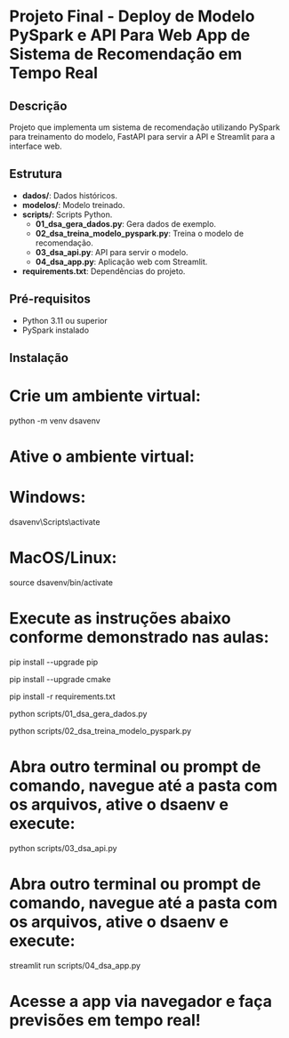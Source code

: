 # Projeto Final - Deploy de Modelo PySpark e API Para Web App de Sistema de Recomendação em Tempo Real

## Descrição

Projeto que implementa um sistema de recomendação utilizando PySpark para treinamento do modelo, FastAPI para servir a API e Streamlit para a interface web.

## Estrutura

- **dados/**: Dados históricos.
- **modelos/**: Modelo treinado.
- **scripts/**: Scripts Python.
  - **01_dsa_gera_dados.py**: Gera dados de exemplo.
  - **02_dsa_treina_modelo_pyspark.py**: Treina o modelo de recomendação.
  - **03_dsa_api.py**: API para servir o modelo.
  - **04_dsa_app.py**: Aplicação web com Streamlit.
- **requirements.txt**: Dependências do projeto.

## Pré-requisitos

- Python 3.11 ou superior
- PySpark instalado

## Instalação

# Crie um ambiente virtual:

python -m venv dsavenv

# Ative o ambiente virtual:

# Windows:
dsavenv\Scripts\activate

# MacOS/Linux:
source dsavenv/bin/activate

# Execute as instruções abaixo conforme demonstrado nas aulas:

pip install --upgrade pip

pip install --upgrade cmake 

pip install -r requirements.txt

python scripts/01_dsa_gera_dados.py

python scripts/02_dsa_treina_modelo_pyspark.py

# Abra outro terminal ou prompt de comando, navegue até a pasta com os arquivos, ative o dsaenv e execute:

python scripts/03_dsa_api.py

# Abra outro terminal ou prompt de comando, navegue até a pasta com os arquivos, ative o dsaenv e execute:

streamlit run scripts/04_dsa_app.py

# Acesse a app via navegador e faça previsões em tempo real!







